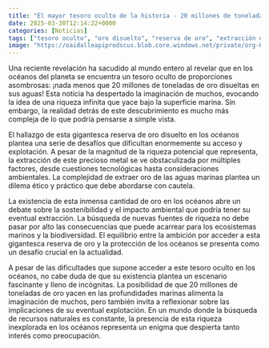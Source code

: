 ```yaml
---
title: "El mayor tesoro oculto de la historia - 20 millones de toneladas de oro en el océano"
date: 2025-03-30T12:14:22+0000
categories: [Noticias]
tags: ["tesoro oculto", "oro disuelto", "reserva de oro", "extracción de oro", "impacto ambiental", "biodiversidad", "ecosistemas marinos"]
image: "https://oaidalleapiprodscus.blob.core.windows.net/private/org-HKmKxpuNw3Y88lm4EBrIPq0n/user-ZwiCXOggLL8ZNNKE2g7rXFmV/img-hM2rut8ylRaZgt1fBwibbX5V.png?st=2025-03-30T11%3A14%3A22Z&se=2025-03-30T13%3A14%3A22Z&sp=r&sv=2024-08-04&sr=b&rscd=inline&rsct=image/png&skoid=d505667d-d6c1-4a0a-bac7-5c84a87759f8&sktid=a48cca56-e6da-484e-a814-9c849652bcb3&skt=2025-03-29T17%3A54%3A37Z&ske=2025-03-30T17%3A54%3A37Z&sks=b&skv=2024-08-04&sig=wcbH2gNlWCsUxYOmtn2NlPsd5KPgL9DVDlM2jPNPUYU%3D"
---
```


Una reciente revelación ha sacudido al mundo entero al revelar que en los océanos del planeta se encuentra un tesoro oculto de proporciones asombrosas: ¡nada menos que 20 millones de toneladas de oro disueltas en sus aguas! Esta noticia ha despertado la imaginación de muchos, evocando la idea de una riqueza infinita que yace bajo la superficie marina. Sin embargo, la realidad detrás de este descubrimiento es mucho más compleja de lo que podría pensarse a simple vista.

El hallazgo de esta gigantesca reserva de oro disuelto en los océanos plantea una serie de desafíos que dificultan enormemente su acceso y explotación. A pesar de la magnitud de la riqueza potencial que representa, la extracción de este precioso metal se ve obstaculizada por múltiples factores, desde cuestiones tecnológicas hasta consideraciones ambientales. La complejidad de extraer oro de las aguas marinas plantea un dilema ético y práctico que debe abordarse con cautela.

La existencia de esta inmensa cantidad de oro en los océanos abre un debate sobre la sostenibilidad y el impacto ambiental que podría tener su eventual extracción. La búsqueda de nuevas fuentes de riqueza no debe pasar por alto las consecuencias que puede acarrear para los ecosistemas marinos y la biodiversidad. El equilibrio entre la ambición por acceder a esta gigantesca reserva de oro y la protección de los océanos se presenta como un desafío crucial en la actualidad.

A pesar de las dificultades que supone acceder a este tesoro oculto en los océanos, no cabe duda de que su existencia plantea un escenario fascinante y lleno de incógnitas. La posibilidad de que 20 millones de toneladas de oro yacen en las profundidades marinas alimenta la imaginación de muchos, pero también invita a reflexionar sobre las implicaciones de su eventual explotación. En un mundo donde la búsqueda de recursos naturales es constante, la presencia de esta riqueza inexplorada en los océanos representa un enigma que despierta tanto interés como preocupación.
    